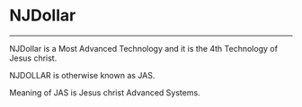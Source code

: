 # NJDollar
-----------

NJDollar   is a  Most  Advanced   Technology   and  it  is    the 4th   Technology   of  Jesus  christ.

NJDOLLAR is  otherwise   known  as  JAS. 

Meaning of  JAS  is  Jesus christ  Advanced  Systems.

